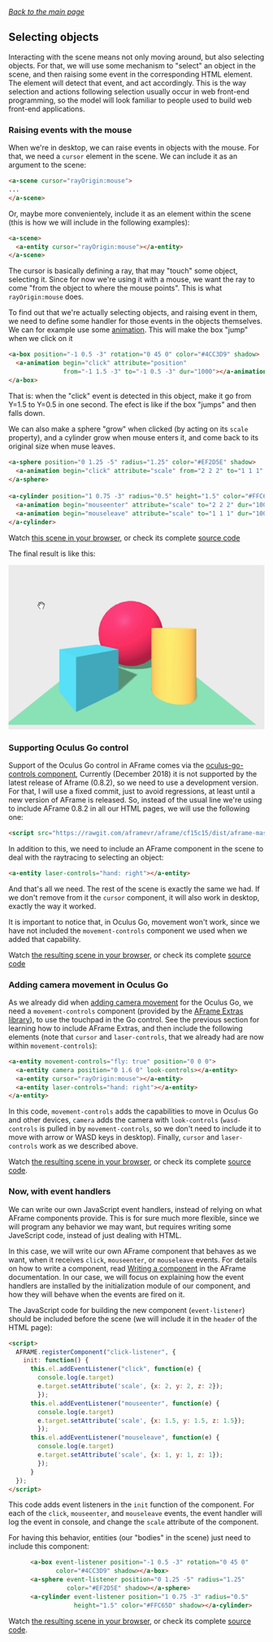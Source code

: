 
*[Back to the main page](../README.md)*

## Selecting objects

Interacting with the scene means not only moving around,
but also selecting objects.
For that, we will use some mechanism to "select" an object in the scene,
and then raising some event in the corresponding HTML element.
The element will detect that event, and act accordingly.
This is the way selection and actions following selection usually occur in
web front-end programming, so the model will look familiar to people used to
build web front-end applications.

### Raising events with the mouse

When we're in desktop, we can raise events in objects with the mouse.
For that, we need a `cursor` element in the scene.
We can include it as an argument to the scene:

```html
<a-scene cursor="rayOrigin:mouse">
...
</a-scene>
```

Or, maybe more convenientely, include it as an element within the scene
(this is how we will include in the following examples):

```html
<a-scene>
  <a-entity cursor="rayOrigin:mouse"></a-entity>
</a-scene>
```

The cursor is basically defining a ray, that may "touch"
some object, selecting it. Since for now we're using it with a mouse,
we want the ray to come "from the object to where the mouse points".
This is what `rayOrigin:mouse` does.

To find out that we're actually selecting objects, and raising event in them,
we need to define some handler for those events in the objects themselves.
We can for example use some [animation](https://aframe.io/docs/master/components/animation.html).
This will make the box "jump" when we click on it

```html
<a-box position="-1 0.5 -3" rotation="0 45 0" color="#4CC3D9" shadow>
  <a-animation begin="click" attribute="position"
               from="-1 1.5 -3" to="-1 0.5 -3" dur="1000"></a-animation>
</a-box>
```

That is: when the "click" event is detected in this object,
make it go from Y=1.5 to Y=0.5 in one second.
The efect is like if the box "jumps" and then falls down.

We can also make a sphere "grow" when clicked (by acting on its `scale` property),
and a cylinder grow when mouse enters it, and come back to its original size
when muse leaves.

```html
<a-sphere position="0 1.25 -5" radius="1.25" color="#EF2D5E" shadow>
  <a-animation begin="click" attribute="scale" from="2 2 2" to="1 1 1" dur="1000"></a-animation>
</a-sphere>

<a-cylinder position="1 0.75 -3" radius="0.5" height="1.5" color="#FFC65D" shadow>
  <a-animation begin="mouseenter" attribute="scale" to="2 2 2" dur="1000"></a-animation>
  <a-animation begin="mouseleave" attribute="scale" to="1 1 1" dur="1000"></a-animation>
</a-cylinder>
```

Watch [this scene in your browser](selection-mouse.html),
or check its complete [source code](https://github.com/jgbarah/aframe-playground/blob/master/interaction-02/selection-mouse.html)

The final result is like this:

![Selecting elements with the mouse](aframe-selection-mouse.gif)

### Supporting Oculus Go control

Support of the Oculus Go control in AFrame comes via the
[oculus-go-controls component](https://aframe.io/docs/master/components/oculus-go-controls.html),
Currently (December 2018) it is not supported by the latest release
of Aframe (0.8.2), so we need to use a development version.
For that, I will use a fixed commit, just to avoid regressions,
at least until a new version of AFrame is released.
So, instead of the usual line we're using to include AFrame 0.8.2
in all our HTML pages, we will use the following one:

```html
<script src="https://rawgit.com/aframevr/aframe/cf15c15/dist/aframe-master.min.js"></script>
```

In addition to this, we need to include an AFrame component in the scene to deal
with the raytracing to selecting an object:

```html
<a-entity laser-controls="hand: right"></a-entity>
```

And that's all we need. The rest of the scene is exactly the same we had.
If we don't remove from it the `cursor` component, it will also work
in desktop, exactly the way it worked.

It is important to notice that, in Oculus Go, movement won't work,
since we have not included the `movement-controls` component we used when
we added that capability.

Watch [the resulting scene in your browser](selection.html),
or check its complete [source code](https://github.com/jgbarah/aframe-playground/blob/master/interaction-02/selection.html)

### Adding camera movement in Oculus Go

As we already did when [adding camera movement](../interaction-01/README.md)
for the Oculus Go, we need a `movement-controls` component
(provided by the [AFrame Extras library](https://github.com/donmccurdy/aframe-extras)),
to use the touchpad in the Go control.
See the previous section for learning how to include AFrame Extras,
and then include the following elements (note that `cursor` and 
`laser-controls`, that we already had are now within `movement-controls`):

```html
<a-entity movement-controls="fly: true" position="0 0 0">
  <a-entity camera position="0 1.6 0" look-controls></a-entity>
  <a-entity cursor="rayOrigin:mouse"></a-entity>
  <a-entity laser-controls="hand: right"></a-entity>
</a-entity>
```

In this code, `movement-controls` adds the capabilities to move in Oculus Go and other devices,
`camera` adds the camera with `look-controls` (`wasd-controls` is pulled in by `movement-controls`,
so we don't need to include it to move with arrow or WASD keys in desktop).
Finally, `cursor` and `laser-controls` work as we described above.

Watch [the resulting scene in your browser](selection-2.html),
or check its complete [source code](https://github.com/jgbarah/aframe-playground/blob/master/interaction-02/selection-2.html).

### Now, with event handlers

We can write our own JavaScript event handlers, instead of relying
on what AFrame components provide. This is for sure much more flexible,
since we will program any behavior we may want, but requires writing some
JaveScript code, instead of just dealing with HTML.

In this case, we will write our own AFrame component
that behaves as we want, when it receives `click`, `mouseenter`, or
`mouseleave` events. For details on how to write a component,
read [Writing a component](https://aframe.io/docs/master/introduction/writing-a-component.html)
in the AFrame documentation.
In our case, we will focus on explaining how the event handlers
are installed by the initialization module of our component,
and how they will behave when the events are fired on it.

The JavaScript code for building the new component (`event-listener`)
should be included before the scene (we will include it in the `header` of the
HTML page):

```html
<script>
  AFRAME.registerComponent("click-listener", {
    init: function() {
      this.el.addEventListener("click", function(e) {
        console.log(e.target)
        e.target.setAttribute('scale', {x: 2, y: 2, z: 2});
        });
      this.el.addEventListener("mouseenter", function(e) {
        console.log(e.target)
        e.target.setAttribute('scale', {x: 1.5, y: 1.5, z: 1.5});
        });
      this.el.addEventListener("mouseleave", function(e) {
        console.log(e.target)
        e.target.setAttribute('scale', {x: 1, y: 1, z: 1});
        });
      }
  });
</script>
```

This code adds event listeners in the `init` function of the component.
For each of the `click`, `mouseenter`, and `mouseleave` events,
the event handler will log the event in console, and change
the `scale` attribute of the component.

For having this behavior, entities (our "bodies" in the scene)
just need to include this component:

```html
      <a-box event-listener position="-1 0.5 -3" rotation="0 45 0"
             color="#4CC3D9" shadow></a-box>
      <a-sphere event-listener position="0 1.25 -5" radius="1.25"
                color="#EF2D5E" shadow></a-sphere>
      <a-cylinder event-listener position="1 0.75 -3" radius="0.5"
                  height="1.5" color="#FFC65D" shadow></a-cylinder>
```

Watch [the resulting scene in your browser](selection-3.html),
or check its complete [source code](https://github.com/jgbarah/aframe-playground/blob/master/interaction-02/selection-3.html).
